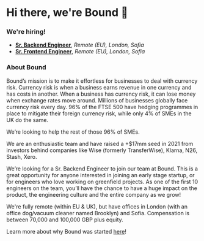# Hi there, we're Bound 👋

### We're hiring!
* [**Sr. Backend Engineer**](https://jobs.lever.co/bound/e25ad3c3-cb7e-4775-917a-c1b25f43f03f?lever-origin=applied&lever-source%5B%5D=GitHub%20Public%20Readme), *Remote (EU), London, Sofia*
* **[Sr. Frontend Engineer](https://jobs.lever.co/bound/bc854aa1-f95f-4cfe-a26d-9c47c69e8ccb?lever-origin=applied&lever-source%5B%5D=Github%20Public%20Readme)**, *Remote (EU), London, Sofia*

### About Bound
Bound’s mission is to make it effortless for businesses to deal with currency risk. Currency risk is when a business earns revenue in one currency and has costs in another. When a business has currency risk, it can lose money when exchange rates move around. Millions of businesses globally face currency risk every day. 96% of the FTSE 500 have hedging programmes in place to mitigate their foreign currency risk, while only 4% of SMEs in the UK do the same.

We’re looking to help the rest of those 96% of SMEs.

We are an enthusiastic team and have raised a +$17mm seed in 2021 from investors behind companies like Wise (formerly TransferWise), Klarna, N26, Stash, Xero.

We’re looking for a Sr. Backend Engineer to join our team at Bound. This is a great opportunity for anyone interested in joining an early stage startup, or for engineers who love working on greenfield projects. As one of the first 10 engineers on the team, you’ll have the chance to have a huge impact on the product, the engineering culture and the entire company as we grow!

We're fully remote (within EU & UK), but have offices in London (with an office dog/vacuum cleaner named Brooklyn) and Sofia. Compensation is between 70,000 and 100,000 GBP plus equity.

Learn more about why Bound was started  [here](https://medium.com/@dan_from_bound/death-taxes-and-losing-on-fx-2aea734c3b9d)!
